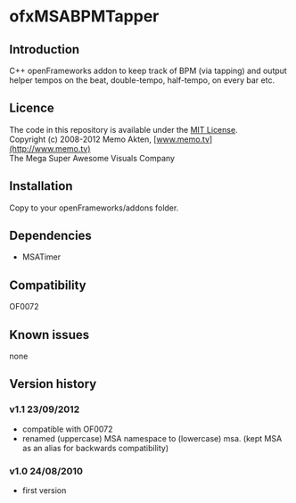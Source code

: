 ofxMSABPMTapper
=====================================

Introduction
------------
C++ openFrameworks addon to keep track of BPM (via tapping) and output helper tempos on the beat, double-tempo, half-tempo, on every bar etc. 

Licence
-------
The code in this repository is available under the [MIT License](https://secure.wikimedia.org/wikipedia/en/wiki/Mit_license).  
Copyright (c) 2008-2012 Memo Akten, [www.memo.tv](http://www.memo.tv)  
The Mega Super Awesome Visuals Company


Installation
------------
Copy to your openFrameworks/addons folder.

Dependencies
------------
- MSATimer

Compatibility
------------
OF0072


Known issues
------------
none

Version history
------------
### v1.1    23/09/2012
- compatible with OF0072
- renamed (uppercase) MSA namespace to (lowercase) msa. (kept MSA as an alias for backwards compatibility)

### v1.0 24/08/2010
- first version



